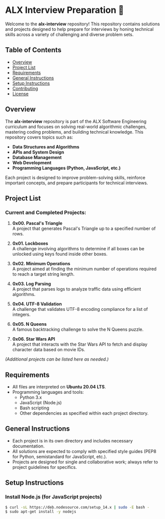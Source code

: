 # ALX Interview Preparation 🚀

Welcome to the **alx-interview** repository! This repository contains solutions and projects designed to help prepare for interviews by honing technical skills across a variety of challenging and diverse problem sets.

## Table of Contents
- [Overview](#overview)
- [Project List](#project-list)
- [Requirements](#requirements)
- [General Instructions](#general-instructions)
- [Setup Instructions](#setup-instructions)
- [Contributing](#contributing)
- [License](#license)

## Overview
The **alx-interview** repository is part of the ALX Software Engineering curriculum and focuses on solving real-world algorithmic challenges, mastering coding problems, and building technical knowledge. This repository covers topics such as:
- **Data Structures and Algorithms**
- **APIs and System Design**
- **Database Management**
- **Web Development**
- **Programming Languages (Python, JavaScript, etc.)**

Each project is designed to improve problem-solving skills, reinforce important concepts, and prepare participants for technical interviews.

## Project List
### Current and Completed Projects:
1. **0x00. Pascal's Triangle**  
   A project that generates Pascal's Triangle up to a specified number of rows.

2. **0x01. Lockboxes**  
   A challenge involving algorithms to determine if all boxes can be unlocked using keys found inside other boxes.

3. **0x02. Minimum Operations**  
   A project aimed at finding the minimum number of operations required to reach a target string length.

4. **0x03. Log Parsing**  
   A project that parses logs to analyze traffic data using efficient algorithms.

5. **0x04. UTF-8 Validation**  
   A challenge that validates UTF-8 encoding compliance for a list of integers.

6. **0x05. N Queens**  
   A famous backtracking challenge to solve the N Queens puzzle.

7. **0x06. Star Wars API**  
   A project that interacts with the Star Wars API to fetch and display character data based on movie IDs.

*(Additional projects can be listed here as needed.)*

## Requirements
- All files are interpreted on **Ubuntu 20.04 LTS**.
- Programming languages and tools:
  - Python 3.x
  - JavaScript (Node.js)
  - Bash scripting
  - Other dependencies as specified within each project directory.

## General Instructions
- Each project is in its own directory and includes necessary documentation.
- All solutions are expected to comply with specified style guides (PEP8 for Python, semistandard for JavaScript, etc.).
- Projects are designed for single and collaborative work; always refer to project guidelines for specifics.

## Setup Instructions
### Install Node.js (for JavaScript projects)
```bash
$ curl -sL https://deb.nodesource.com/setup_14.x | sudo -E bash -
$ sudo apt-get install -y nodejs
